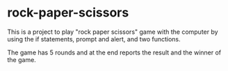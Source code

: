 # rock-paper-scissors
This is a project to play "rock paper scissors" game with the computer
by using the if statements, prompt and alert, and two functions.

The game has 5 rounds and at the end reports the result and the winner of the game.
